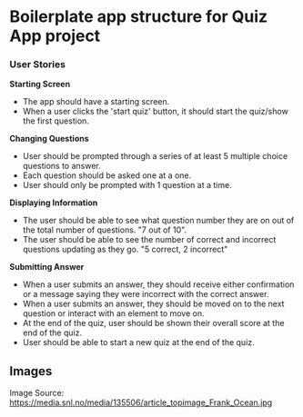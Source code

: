 # Boilerplate app structure for Quiz App project

### User Stories

**Starting Screen**
- The app should have a starting screen.
- When a user clicks the 'start quiz' button, it should start the quiz/show the first question.

**Changing Questions**
- User should be prompted through a series of at least 5 multiple choice questions to answer.
- Each question should be asked one at a one.
- User should only be prompted with 1 question at a time.

**Displaying Information**
- The user should be able to see what question number they are on out of the total number of questions. "7 out of 10".
- The user should be able to see the number of correct and incorrect questions updating as they go. "5 correct, 2 incorrect"

**Submitting Answer**
- When a user submits an answer, they should receive either confirmation or a message saying they were incorrect with the correct answer.
- When a user submits an answer, they should be moved on to the next question or interact with an element to move on.
- At the end of the quiz, user should be shown their overall score at the end of the quiz.
- User should be able to start a new quiz at the end of the quiz.

## Images
Image Source: https://media.snl.no/media/135506/article_topimage_Frank_Ocean.jpg
